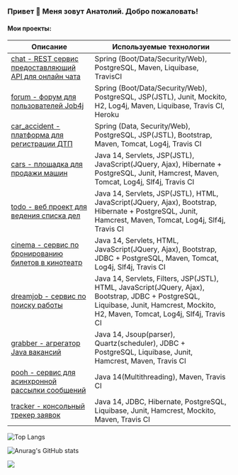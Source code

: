 ### Привет 👋 Меня зовут Анатолий. Добро пожаловать!

#### Мои проекты:
Описание | Используемые технологии
--------- | ---------
[chat - REST сервис предоставляющий API для онлайн чата](https://github.com/fortncom/job4j_chat) | Spring (Boot/Data/Security/Web), PostgreSQL, Maven, Liquibase, TravisCI
[forum - форум для пользователей Job4j](https://github.com/fortncom/job4j_forum) | Spring (Boot/Data/Security/Web), PostgreSQL, JSP(JSTL), Junit, Mockito, H2, Log4j, Maven, Liquibase, Travis CI, Heroku
[car_accident - платформа для регистрации ДТП](https://github.com/fortncom/job4j_car_accident) | Spring (Data, Security/Web), PostgreSQL, JSP(JSTL), Bootstrap, Maven, Tomcat, Log4j, Travis CI
[cars - площадка для продажи машин](https://github.com/fortncom/job4j_cars) | Java 14, Servlets, JSP(JSTL), JavaScript(JQuery, Ajax), Hibernate + PostgreSQL, Junit, Hamcrest, Maven, Tomcat, Log4j, Slf4j, Travis CI
[todo - веб проект для ведения списка дел](https://github.com/fortncom/job4j_todo) | Java 14, Servlets, JSP(JSTL), HTML, JavaScript(JQuery, Ajax), Bootstrap, Hibernate + PostgreSQL, Junit, Hamcrest, Maven, Tomcat, Log4j, Slf4j, Travis CI 
[cinema - сервис по бронированию билетов в кинотеатр](https://github.com/fortncom/job4j_cinema) | Java 14, Servlets, HTML, JavaScript(JQuery, Ajax), Bootstrap, JDBC + PostgreSQL, Maven, Tomcat, Log4j, Slf4j, Travis CI
[dreamjob - сервис по поиску работы](https://github.com/fortncom/job4j_dreamjob) | Java 14, Servlets, Filters, JSP(JSTL), HTML, JavaScript(JQuery, Ajax), Bootstrap, JDBC + PostgreSQL, Liquibase, Junit, Hamcrest, Mockito, H2, Maven, Tomcat, Log4j, Slf4j, Travis CI
[grabber - агрегатор Java вакансий](https://github.com/fortncom/job4j_grabber) | Java 14, Jsoup(parser), Quartz(scheduler), JDBC + PostgreSQL, Liquibase, Junit, Hamcrest, Maven, Travis CI
[pooh - сервис для асинхронной рассылки сообщений](https://github.com/fortncom/job4j_pooh) | Java 14(Multithreading), Maven, Travis CI
[tracker - консольный трекер заявок](https://github.com/fortncom/job4j_tracker) | Java 14, JDBC, Hibernate, PostgreSQL, Liquibase, Junit, Hamcrest, Mockito, Maven, Travis CI

![Top Langs](https://github-readme-stats.vercel.app/api/top-langs/?username=fortncom&hide=shell&layout=compact)

![Anurag's GitHub stats](https://github-readme-stats.vercel.app/api?username=fortncom&theme=cobalt&show_icons=true&hide=stars,prs,issues,contribs)

![](https://komarev.com/ghpvc/?username=fortncom)
